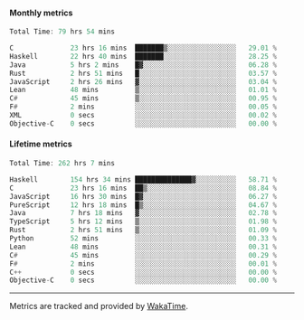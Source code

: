 #### Monthly metrics
<!--START_SECTION:wakamonthly-->

```asm
Total Time: 79 hrs 54 mins

C              23 hrs 16 mins  ███████▒░░░░░░░░░░░░░░░░░   29.01 %
Haskell        22 hrs 40 mins  ███████░░░░░░░░░░░░░░░░░░   28.25 %
Java           5 hrs 2 mins    █▓░░░░░░░░░░░░░░░░░░░░░░░   06.28 %
Rust           2 hrs 51 mins   █░░░░░░░░░░░░░░░░░░░░░░░░   03.57 %
JavaScript     2 hrs 26 mins   ▓░░░░░░░░░░░░░░░░░░░░░░░░   03.04 %
Lean           48 mins         ▒░░░░░░░░░░░░░░░░░░░░░░░░   01.01 %
C#             45 mins         ▒░░░░░░░░░░░░░░░░░░░░░░░░   00.95 %
F#             2 mins          ░░░░░░░░░░░░░░░░░░░░░░░░░   00.05 %
XML            0 secs          ░░░░░░░░░░░░░░░░░░░░░░░░░   00.02 %
Objective-C    0 secs          ░░░░░░░░░░░░░░░░░░░░░░░░░   00.00 %
```

<!--END_SECTION:wakamonthly-->
#### Lifetime metrics
<!--START_SECTION:wakalifetime-->

```asm
Total Time: 262 hrs 7 mins

Haskell        154 hrs 34 mins ██████████████▓░░░░░░░░░░   58.71 %
C              23 hrs 16 mins  ██▒░░░░░░░░░░░░░░░░░░░░░░   08.84 %
JavaScript     16 hrs 30 mins  █▓░░░░░░░░░░░░░░░░░░░░░░░   06.27 %
PureScript     12 hrs 18 mins  █▒░░░░░░░░░░░░░░░░░░░░░░░   04.67 %
Java           7 hrs 18 mins   ▓░░░░░░░░░░░░░░░░░░░░░░░░   02.78 %
TypeScript     5 hrs 12 mins   ▒░░░░░░░░░░░░░░░░░░░░░░░░   01.98 %
Rust           2 hrs 51 mins   ▒░░░░░░░░░░░░░░░░░░░░░░░░   01.09 %
Python         52 mins         ░░░░░░░░░░░░░░░░░░░░░░░░░   00.33 %
Lean           48 mins         ░░░░░░░░░░░░░░░░░░░░░░░░░   00.31 %
C#             45 mins         ░░░░░░░░░░░░░░░░░░░░░░░░░   00.29 %
F#             2 mins          ░░░░░░░░░░░░░░░░░░░░░░░░░   00.01 %
C++            0 secs          ░░░░░░░░░░░░░░░░░░░░░░░░░   00.00 %
Objective-C    0 secs          ░░░░░░░░░░░░░░░░░░░░░░░░░   00.00 %
```

<!--END_SECTION:wakalifetime-->

---

Metrics are tracked and provided by [WakaTime](https://github.com/athul/waka-readme).
